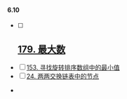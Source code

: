 #### 6.10
- [ ] [179. 最大数](https://leetcode.cn/problems/largest-number)
	- 
- [ ] [153. 寻找旋转排序数组中的最小值](https://leetcode.cn/problems/find-minimum-in-rotated-sorted-array)
- [ ] [24. 两两交换链表中的节点](https://leetcode.cn/problems/swap-nodes-in-pairs)

- 
